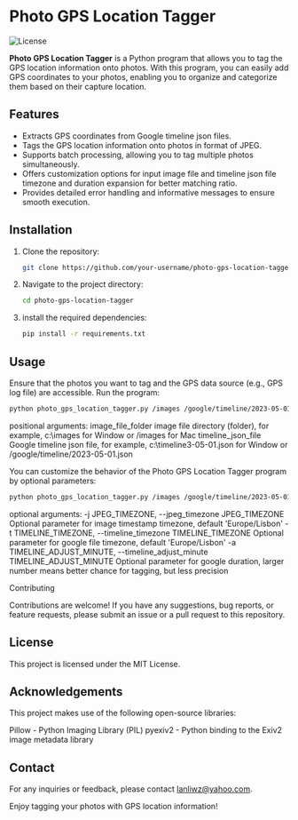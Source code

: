 # Photo GPS Location Tagger

![License](https://img.shields.io/badge/License-MIT-blue.svg)

**Photo GPS Location Tagger** is a Python program that allows you to tag the GPS location information onto photos. With this program, you can easily add GPS coordinates to your photos, enabling you to organize and categorize them based on their capture location.

## Features

- Extracts GPS coordinates from Google timeline json files.
- Tags the GPS location information onto photos in format of JPEG.
- Supports batch processing, allowing you to tag multiple photos simultaneously.
- Offers customization options for input image file and timeline json file timezone and duration expansion for better matching ratio.
- Provides detailed error handling and informative messages to ensure smooth execution.

## Installation

1. Clone the repository:

   ```bash
   git clone https://github.com/your-username/photo-gps-location-tagger.git


2. Navigate to the project directory:
    ```bash
    cd photo-gps-location-tagger
3. install the required dependencies:
   ```bash
   pip install -r requirements.txt

## Usage

Ensure that the photos you want to tag and the GPS data source (e.g., GPS log file) are accessible.
Run the program:
   ```bash
   python photo_gps_location_tagger.py /images /google/timeline/2023-05-01.json
   ```
   
   positional arguments:
   image_file_folder     image file directory (folder), for example, c:\images for Window or /images for Mac
   timeline_json_file    Google timeline json file, for example, c:\timeline 3-05-01.json for Window or /google/timeline/2023-05-01.json



You can customize the behavior of the Photo GPS Location Tagger program by optional parameters:
   ```bash
   python photo_gps_location_tagger.py /images /google/timeline/2023-05-01.json
   ``` 
   
   optional arguments:
  -j JPEG_TIMEZONE, --jpeg_timezone JPEG_TIMEZONE
                        Optional parameter for image timestamp timezone, default 'Europe/Lisbon'
  -t TIMELINE_TIMEZONE, --timeline_timezone TIMELINE_TIMEZONE
                        Optional parameter for google file timezone, default 'Europe/Lisbon'
  -a TIMELINE_ADJUST_MINUTE, --timeline_adjust_minute TIMELINE_ADJUST_MINUTE
                        Optional parameter for google duration, larger number means better chance for tagging, but less precision


Contributing

Contributions are welcome! If you have any suggestions, bug reports, or feature requests, please submit an issue or a pull request to this repository.

## License

This project is licensed under the MIT License.

## Acknowledgements

This project makes use of the following open-source libraries:

Pillow - Python Imaging Library (PIL)
pyexiv2 - Python binding to the Exiv2 image metadata library

## Contact

For any inquiries or feedback, please contact lanliwz@yahoo.com.

Enjoy tagging your photos with GPS location information!
